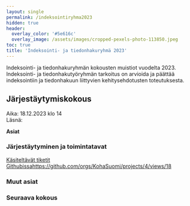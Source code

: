 ```yaml
---
layout: single
permalink: /indeksointiryhma2023
hidden: true
header:
  overlay_color: '#5e616c'
  overlay_image: /assets/images/cropped-pexels-photo-113850.jpeg
toc: true
title: 'Indeksointi- ja tiedonhakuryhmä 2023'
---
```


Indeksointi- ja tiedonhakuryhmän kokousten muistiot vuodelta 2023. Indeksointi- ja tiedonhakutyöryhmän tarkoitus on arvioida ja päättää indeksointiin ja tiedonhakuun liittyvien kehitysehdotusten toteutuksesta.

## Järjestäytymiskokous

Aika: 18.12.2023 klo 14<br />
Läsnä:

**Asiat**

### Järjestäytyminen ja toimintatavat

[Käsiteltävät tiketit Githubissa](https://github.com/orgs/KohaSuomi/projects/4/views/18)https://github.com/orgs/KohaSuomi/projects/4/views/18

### Muut asiat

### Seuraava kokous
